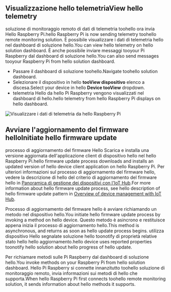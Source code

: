 ## <a name="view-hello-telemetry"></a><span data-ttu-id="e753f-101">Visualizzazione hello telemetria</span><span class="sxs-lookup"><span data-stu-id="e753f-101">View hello telemetry</span></span>

<span data-ttu-id="e753f-102">soluzione di monitoraggio remoto di dati di telemetria toohello ora invia Hello Raspberry Pi.</span><span class="sxs-lookup"><span data-stu-id="e753f-102">hello Raspberry Pi is now sending telemetry toohello remote monitoring solution.</span></span> <span data-ttu-id="e753f-103">È possibile visualizzare i dati di telemetria hello nel dashboard di soluzione hello.</span><span class="sxs-lookup"><span data-stu-id="e753f-103">You can view hello telemetry on hello solution dashboard.</span></span> <span data-ttu-id="e753f-104">È anche possibile inviare messaggi tooyour Pi Raspberry dal dashboard di soluzione hello.</span><span class="sxs-lookup"><span data-stu-id="e753f-104">You can also send messages tooyour Raspberry Pi from hello solution dashboard.</span></span>

- <span data-ttu-id="e753f-105">Passare il dashboard di soluzione toohello.</span><span class="sxs-lookup"><span data-stu-id="e753f-105">Navigate toohello solution dashboard.</span></span>
- <span data-ttu-id="e753f-106">Selezionare il dispositivo in hello **tooView dispositivo** elenco a discesa.</span><span class="sxs-lookup"><span data-stu-id="e753f-106">Select your device in hello **Device tooView** dropdown.</span></span>
- <span data-ttu-id="e753f-107">telemetria Hello da hello Pi Raspberry vengono visualizzati nel dashboard di hello.</span><span class="sxs-lookup"><span data-stu-id="e753f-107">hello telemetry from hello Raspberry Pi displays on hello dashboard.</span></span>

![Visualizzare i dati di telemetria da hello Raspberry Pi][img-telemetry-display]

## <a name="initiate-hello-firmware-update"></a><span data-ttu-id="e753f-109">Avviare l'aggiornamento del firmware hello</span><span class="sxs-lookup"><span data-stu-id="e753f-109">Initiate hello firmware update</span></span>

<span data-ttu-id="e753f-110">processo di aggiornamento del firmware Hello Scarica e installa una versione aggiornata dell'applicazione client di dispositivo hello nel hello Raspberry Pi.</span><span class="sxs-lookup"><span data-stu-id="e753f-110">hello firmware update process downloads and installs an updated version of hello device client application on hello Raspberry Pi.</span></span> <span data-ttu-id="e753f-111">Per ulteriori informazioni sul processo di aggiornamento del firmware hello, vedere la descrizione di hello del criterio di aggiornamento del firmware hello in [Panoramica di gestione dei dispositivi con l'IoT Hub][lnk-update-pattern].</span><span class="sxs-lookup"><span data-stu-id="e753f-111">For more information about hello firmware update process, see hello description of hello firmware update pattern in [Overview of device management with IoT Hub][lnk-update-pattern].</span></span>

<span data-ttu-id="e753f-112">Processo di aggiornamento del firmware hello è avviare richiamando un metodo nel dispositivo hello.</span><span class="sxs-lookup"><span data-stu-id="e753f-112">You initiate hello firmware update process by invoking a method on hello device.</span></span> <span data-ttu-id="e753f-113">Questo metodo è asincrono e restituisce appena inizia il processo di aggiornamento hello.</span><span class="sxs-lookup"><span data-stu-id="e753f-113">This method is asynchronous, and returns as soon as hello update process begins.</span></span> <span data-ttu-id="e753f-114">utilizza dispositivo Hello segnalate soluzione hello toonotify di proprietà relative stato hello hello aggiornamento.</span><span class="sxs-lookup"><span data-stu-id="e753f-114">hello device uses reported properties toonotify hello solution about hello progress of hello update.</span></span>

<span data-ttu-id="e753f-115">Per richiamare metodi sulle Pi Raspberry dal dashboard di soluzione hello.</span><span class="sxs-lookup"><span data-stu-id="e753f-115">You invoke methods on your Raspberry Pi from hello solution dashboard.</span></span> <span data-ttu-id="e753f-116">Hello Pi Raspberry si connette innanzitutto toohello soluzione di monitoraggio remoto, invia informazioni sui metodi di hello che supporta.</span><span class="sxs-lookup"><span data-stu-id="e753f-116">When hello Raspberry Pi first connects toohello remote monitoring solution, it sends information about hello methods it supports.</span></span> 

[img-telemetry-display]: media/iot-suite-raspberry-pi-kit-view-telemetry-advanced/telemetry.png
[lnk-update-pattern]: ../articles/iot-hub/iot-hub-device-management-overview.md
